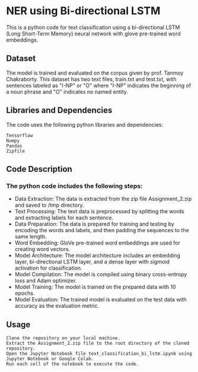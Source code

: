 # NER using Bi-directional LSTM

This is a python code for text classification using a bi-directional LSTM (Long Short-Term Memory) neural network with glove pre-trained word embeddings.

## Dataset

The model is trained and evaluated on the corpus given by prof. Tanmoy Chakraborty. This dataset has two text files, train.txt and test.txt, with sentences labeled as "I-NP" or "O" where "I-NP" indicates the beginning of a noun phrase and "O" indicates no named entity.

## Libraries and Dependencies

The code uses the following python libraries and dependencies:

    Tensorflow
    Numpy
    Pandas
    Zipfile

## Code Description

### The python code includes the following steps:

- Data Extraction: The data is extracted from the zip file Assignment_2.zip and saved to /tmp directory.
- Text Processing: The text data is preprocessed by splitting the words and extracting labels for each sentence.
- Data Preparation: The data is prepared for training and testing by encoding the words and labels, and then padding the sequences to the same length.
- Word Embedding: GloVe pre-trained word embeddings are used for creating word vectors.
- Model Architecture: The model architecture includes an embedding layer, bi-directional LSTM layer, and a dense layer with sigmoid activation for classification.
- Model Compilation: The model is compiled using binary cross-entropy loss and Adam optimizer.
- Model Training: The model is trained on the prepared data with 10 epochs.
- Model Evaluation: The trained model is evaluated on the test data with accuracy as the evaluation metric.

## Usage

    Clone the repository on your local machine.
    Extract the Assignment_2.zip file to the root directory of the cloned repository.
    Open the Jupyter Notebook file text_classification_bi_lstm.ipynb using Jupyter Notebook or Google Colab.
    Run each cell of the notebook to execute the code.
